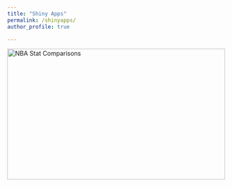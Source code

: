 ```yaml
---
title: "Shiny Apps"
permalink: /shinyapps/
author_profile: true

---
```

[<img src="https://user-images.githubusercontent.com/108133717/231267796-3c2890e5-dae3-4a6b-a1ec-fb7c3d27a858.png" width = 500 height = 300 title="NBA Stats Comparisons: Playoffs vs. Regular Season" alt="NBA Stat Comparisons">](https://ads303.shinyapps.io/nbacomparisons/) 






